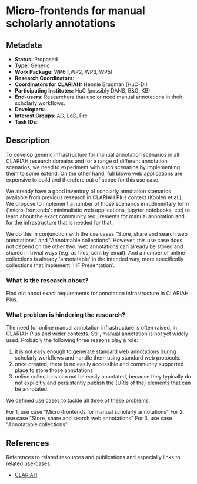 # Micro-frontends for manual scholarly annotations

## Metadata

* **Status:**  Proposed
* **Type:** Generic
* **Work Package**: WP6 (,WP2, WP3, WP5)
* **Research Coordinators:**  
* **Coordinators for CLARIAH:**  Hennie Brugman (HuC-DI)
* **Participating Institutes:** HuC (possibly DANS, B&G, KB)
* **End-users**: Researchers that use or need manual annotations in their scholarly workflows.
* **Developers**: 
* **Interest Groups**: AG, LoD, Pre
* **Task IDs**: 

## Description

To develop generic infrastructure for manual annotation scenarios in all CLARIAH research domains and for a range of different annotation scenarios, we need to experiment with such scenarios by implementing them to some extend. On the other hand, full blown web applications are expensive to build and therefore out of scope for this use case.

We already have a good inventory of scholarly annotation scenarios available from previous research in CLARIAH Plus context (Koolen et al.). We propose to implement a number of those scenarios in rudimentary form ('micro-frontends': minimalistic web applications, jupyter notebooks, etc) to learn about the exact community requirements for manual annotation and for the infrastructure that is needed for that.

We do this in conjunction with the use cases "Store, share and search web annotations" and "Annotatable collections". However, this use case does not depend on the other two: web annotations can already be stored and shared in trivial ways (e.g. as files, sent by email). And a number of online collections is already 'annotatable' in the intended way, more specifically collections that implement 'IIIF Presentation'.

### What is the research about?

Find out about exact requirements for annotation infrastructure in CLARIAH Plus.

### What problem is hindering the research?

The need for online manual annotation infrastructure is often raised, in CLARIAH Plus and wider contexts. Still, manual annotation is not yet widely used. Probably the following three reasons play a role:

1. it is not easy enough to generate standard web annotations during scholarly workflows and handle them using standard web protocols.
2. once created, there is no easily accessible and community supported place to store those annotations
3. online collections can not be easily annotated, because they typically do not explicitly and persistently publish the (URIs of the) elements that can be annotated.

We defined use cases to tackle all three of these problems. 

For 1, use case "Micro-frontends for manual scholarly annotations"
For 2, use case "Store, share and search web annotations"
For 3, use case "Annotatable collections"

## References

References to related resources and publications and especially links to related use-cases:

* [CLARIAH](https://clariah.nl)

